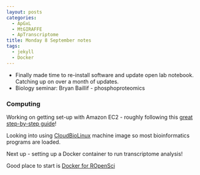 ```yaml
---
layout: posts
categories: 
  - ApGxL
  - MtGIRAFFE
  - ApTranscriptome
title: Monday 8 September notes
tags: 
  - jekyll
  - Docker
---
```


- Finally made time to re-install software and update open lab notebook. Catching up on over a month of updates.
- Biology seminar: Bryan Baillif - phosphoproteomics

### Computing

Working on getting set-up with Amazon EC2 - roughly following this [great step-by-step guide](http://www.broadinstitute.org/~gymrek/AWS_tutorial/BARC_mgymrek_cloud_tutorial.pdf)!

Looking into using [CloudBioLinux](https://github.com/chapmanb/cloudbiolinux) machine image so most bioinformatics programs are loaded.

Next up - setting up a Docker container to run transcriptome analysis!

Good place to start is [Docker for ROpenSci](https://registry.hub.docker.com/u/cboettig/rstudio/)



 

